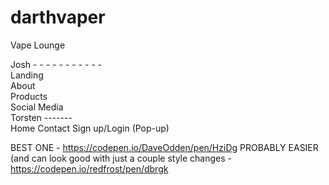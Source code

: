 # darthvaper
Vape Lounge

Josh - - - - - - - - - - -  <br>
Landing                    
About                      
Products                   
Social Media
<br>
Torsten ------- <br>
Home 
Contact
Sign up/Login (Pop-up)
<br>

BEST ONE - 
https://codepen.io/DaveOdden/pen/HziDg
PROBABLY EASIER (and can look good with just a couple style changes - 
https://codepen.io/redfrost/pen/dbrgk

